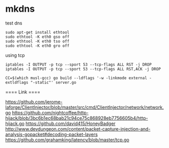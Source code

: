 mkdns
=====
test dns
```
sudo apt-get install ethtool
sudo ethtool -K eth0 gso off
sudo ethtool -K eth0 tso off
sudo ethtool -K eth0 gro off
```

using tcp
```
iptables -I OUTPUT -p tcp --sport 53 --tcp-flags ALL RST -j DROP
iptables -I OUTPUT -p tcp --sport 53 --tcp-flags ALL RST,ACK -j DROP
```

```
CC=$(which musl-gcc) go build --ldflags '-w -linkmode external -extldflags "-static"' server.go

```
==== Link ====

https://github.com/jerome-laforge/ClientInjector/blob/master/src/cmd/ClientInjector/network/network.go
https://github.com/nightcoffee/http-hijack/blob/3bc6b1ec68bab21c94ce75c868928eb7756605b4/http-hijack.go
https://github.com/david415/HoneyBadger
http://www.devdungeon.com/content/packet-capture-injection-and-analysis-gopacket#decoding-packet-layers
https://github.com/grahamking/latency/blob/master/tcp.go
